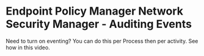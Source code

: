 # Endpoint Policy Manager Network Security Manager - Auditing Events

Need to turn on eventing? You can do this per Process then per activity. See how in this video.
